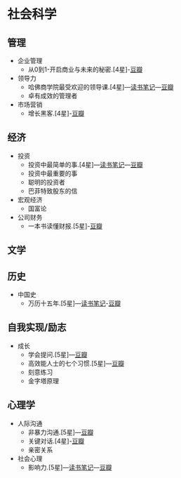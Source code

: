 # 社会科学

## 管理
* 企业管理
	* 从0到1-开启商业与未来的秘密.[4星]-[豆瓣](https://book.douban.com/subject/26297606/)
* 领导力
	* 哈佛商学院最受欢迎的领导课.[4星]—[读书笔记](./manage/哈佛商学院最受欢迎的领导课.md)—[豆瓣](https://book.douban.com/subject/20507208/)
	* 卓有成效的管理者
* 市场营销
	* 增长黑客.[4星]-[豆瓣](https://book.douban.com/subject/26541801/)

## 经济
* 投资
	* 投资中最简单的事.[4星]—[读书笔记](https://mp.weixin.qq.com/s/2h27IwQyipJTLjdzmPB1tQ)—[豆瓣](https://book.douban.com/subject/26163553/)
	* 投资中最重要的事
	* 聪明的投资者
	* 巴菲特致股东的信
* 宏观经济
	* 国富论
* 公司财务
	* 一本书读懂财报.[5星]-[豆瓣](https://book.douban.com/subject/25926542/)	

## 文学

## 历史
* 中国史
	* 万历十五年.[5星]—[读书笔记](https://mp.weixin.qq.com/s?__biz=MzIxNzQ4NzYxNA==&mid=2247483787&idx=1&sn=7d9d22f73ded749e876f582e66a4a76c&chksm=97f8401aa08fc90ca68adc6758c89248730606c332cd16f1cef71139bd4a4d6b1d68ee6ae687&token=1255263521&lang=zh_CN#rd)-[豆瓣](https://book.douban.com/subject/25893465/)

## 自我实现/励志
* 成长
	* 学会提问.[5星]—[豆瓣](https://book.douban.com/subject/20428922/)
	* 高效能人士的七个习惯.[5星]—[豆瓣](https://book.douban.com/subject/5325618/)
	* 刻意练习
	* 金字塔原理

## 心理学
* 人际沟通
	* 非暴力沟通.[5星]—[豆瓣](https://book.douban.com/subject/3533221/)
	* 关键对话.[4星]-[豆瓣](https://book.douban.com/subject/10586741/)
	* 亲密关系
* 社会心理
	* 影响力.[5星]—[读书笔记](./psychology/影响力.md)—[豆瓣](https://book.douban.com/subject/1786387/) 
